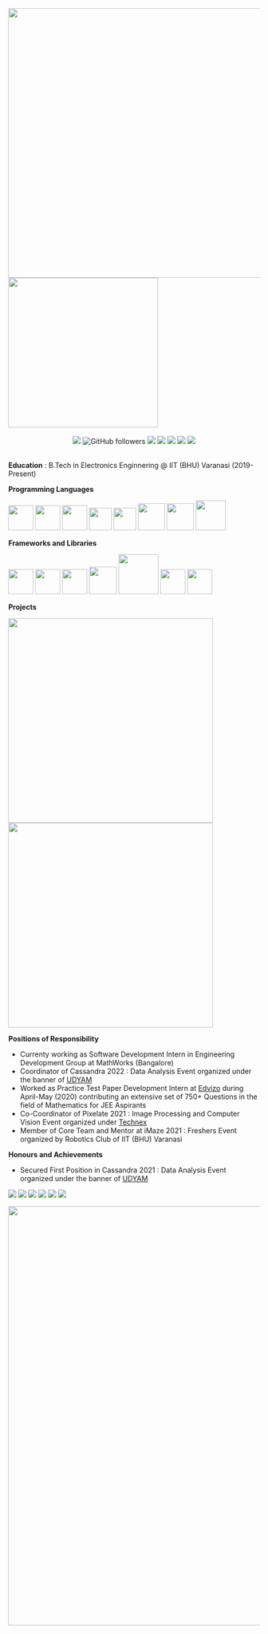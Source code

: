 <!-- <img src="IIT BHU.jpeg"> -->

<span>
    <img width="540" src="https://github-readme-stats.vercel.app/api?username=akshatsood2025&show_icons=true">
    <img width="300" src="https://media2.giphy.com/media/qgQUggAC3Pfv687qPC/giphy.gif">
</span><br><br>

<div align=center>
    <img src="https://komarev.com/ghpvc/?username=akshatsood2025">
    <img alt="GitHub followers" src="https://img.shields.io/github/followers/akshatsood2025?style=social">
    <img src="https://img.shields.io/badge/-Web%20Development-orange">
    <img src="https://img.shields.io/badge/-Competitive%20Programming-red">
    <img src="https://img.shields.io/badge/-Machine%20Learning-yellow">
    <img src="https://img.shields.io/badge/-App%20Development-blue">
    <img src="https://img.shields.io/badge/-Computer%20Science-blueviolet">
</div><br>
    
<b>Education</b> : B.Tech in Electronics Enginnering @ IIT (BHU) Varanasi (2019-Present)<br>

<b>Programming Languages</b>

<span>
    <img width="50" src="https://upload.wikimedia.org/wikipedia/commons/6/6a/JavaScript-logo.png">
    <img width="50" src="https://www.w3.org/html/logo/downloads/HTML5_Badge_512.png">
    <img width="50" src="https://upload.wikimedia.org/wikipedia/commons/thumb/6/62/CSS3_logo.svg/240px-CSS3_logo.svg.png">
    <img width="45" src="https://www.pngkit.com/png/full/534-5342172_c-language-course-c-logo.png">
    <img width="45" src="https://www.stackean.com/wp-content/uploads/2020/12/java.png">
    <img width="54" src="https://upload.wikimedia.org/wikipedia/commons/thumb/4/4b/Bash_Logo_Colored.svg/1200px-Bash_Logo_Colored.svg.png">
    <img width="54" src="https://upload.wikimedia.org/wikipedia/commons/thumb/c/c3/Python-logo-notext.svg/1200px-Python-logo-notext.svg.png">
    <img width="60" src="https://o.remove.bg/downloads/6ee73626-121f-4c5c-8d96-9a7ac1d7e1b7/image-removebg-preview.png">
</span>

<span></span>

<b>Frameworks and Libraries</b>

<span>
    <img width="50" src="https://kde.technology/blog/media/blog/1024px-Bootstrap_logo.svg.png">
    <img width="50" src="https://smartmindsteam.com/wp-content/uploads/2021/07/mon.png">
    <img width="50" src="https://d2eip9sf3oo6c2.cloudfront.net/tags/images/000/000/359/full/expressjslogo.png">
    <img width="55" src="https://seeklogo.com/images/R/react-logo-7B3CE81517-seeklogo.com.png">
    <img width="80" src="https://upload.wikimedia.org/wikipedia/commons/thumb/d/d9/Node.js_logo.svg/1280px-Node.js_logo.svg.png">
    <img width="50" src="https://opencv.org/wp-content/uploads/2020/07/OpenCV_logo_no_text_.png">
    <img width="50" src="https://upload.wikimedia.org/wikipedia/commons/thumb/2/2d/Tensorflow_logo.svg/1200px-Tensorflow_logo.svg.png">
</span>

<span></span>

<b>Projects</b>

<a href="https://github.com/akshatsood2025/Vision-2.0"><img width="410" src="https://github-readme-stats.vercel.app/api/pin/?username=akshatsood2025&repo=Vision-2.0"></a>
<a href="https://github.com/akshatsood2025/B.Tech-Project"><img width="410" src="https://github-readme-stats.vercel.app/api/pin/?username=akshatsood2025&repo=B.Tech-Project"></a>


<b>Positions of Responsibility</b>
<ul>
<li>Currenty working as Software Development Intern in Engineering Development Group at MathWorks (Bangalore)</li>
<li>Coordinator of Cassandra 2022 : Data Analysis Event organized under the banner of <a href="https://www.instagram.com/udyam_iit_bhu/">UDYAM</a></li>
<li>Worked as Practice Test Paper Development Intern at <a href="https://www.edvizo.com/">Edvizo</a> during April-May (2020) contributing an extensive set of 750+ Questions in the field of Mathematics for JEE Aspirants</li>
<li>Co-Coordinator of Pixelate 2021 : Image Processing and Computer Vision Event organized under <a href="https://www.instagram.com/technexiitbhu/">Technex</a></li>
<li>Member of Core Team and Mentor at iMaze 2021 : Freshers Event organized by Robotics Club of IIT (BHU) Varanasi</li>
</ul>

<b>Honours and Achievements</b>
<ul>
<li>Secured First Position in Cassandra 2021 : Data Analysis Event organized under the banner of <a href="https://www.instagram.com/udyam_iit_bhu/">UDYAM</a></li>
</ul>

<a href="mailto:akshatsood2025@gmail.com"><img src="https://img.shields.io/badge/Gmail-D14836?style=for-the-badge&logo=gmail&logoColor=white"></a>
<a href="https://www.instagram.com/akshatsood2025"><img src="https://img.shields.io/badge/<akshatsood2025>-%23E4405F.svg?style=for-the-badge&logo=Instagram&logoColor=white"></a>
<a href="https://www.linkedin.com/in/akshatsood2025"><img src="https://img.shields.io/badge/linkedin-%230077B5.svg?style=for-the-badge&logo=linkedin&logoColor=white"></a>
<a href="https://www.twitter.com/akshatsood2025"><img src="https://img.shields.io/badge/<akshatsood2025>-%231DA1F2.svg?style=for-the-badge&logo=Twitter&logoColor=white"></a>
<a href="https://www.quora.com/akshatsood2025"><img src="https://img.shields.io/badge/Quora-%23B92B27.svg?style=for-the-badge&logo=Quora&logoColor=white"></a>
<a href="https://stackoverflow.com/users/17053494/akshat-sood"><img src="https://img.shields.io/badge/-Stackoverflow-FE7A16?style=for-the-badge&logo=stack-overflow&logoColor=white"></a>

<span></span>

<img width="840" src = "https://github-profile-trophy.vercel.app/?username=akshatsood2025&row=1">
